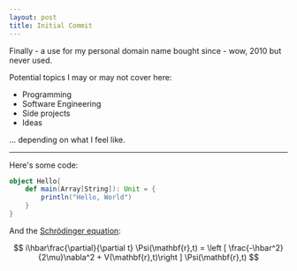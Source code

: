 ```yaml
---
layout: post
title: Initial Commit
---
```


Finally - a use for my personal domain name bought since - wow, 2010 but never used.

Potential topics I may or may not cover here:

- Programming
- Software Engineering
- Side projects
- Ideas

... depending on what I feel like.
<!--excerpt-->

---

Here's some code:

```scala
object Hello{
    def main(Array[String]): Unit = {
        println("Hello, World")
    }
}
```

And the [Schrödinger equation](https://en.wikipedia.org/wiki/Schr%C3%B6dinger_equation):

$$ i\hbar\frac{\partial}{\partial t} \Psi(\mathbf{r},t) = \left [ \frac{-\hbar^2}{2\mu}\nabla^2 + V(\mathbf{r},t)\right ] \Psi(\mathbf{r},t) $$
